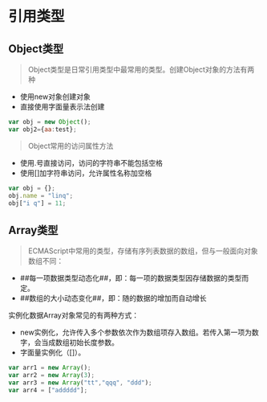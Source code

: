 # 引用类型 

## Object类型

> Object类型是日常引用类型中最常用的类型。创建Object对象的方法有两种
+ 使用new对象创建对象
+ 直接使用字面量表示法创建

```javascript
var obj = new Object();
var obj2={aa:test};
```

> Object常用的访问属性方法
+ 使用.号直接访问，访问的字符串不能包括空格
+ 使用[]加字符串访问，允许属性名称加空格


```javascript
var obj = {};
obj.name = "linq";
obj["i q"] = 11;
```

## Array类型

> ECMAScript中常用的类型，存储有序列表数据的数组，但与一般面向对象数组不同：
+ ##每一项数据类型动态化##，即：每一项的数据类型因存储数据的类型而定。
+ ##数组的大小动态变化##，即：随的数据的增加而自动增长

实例化数据Array对象常见的有两种方式：
* new实例化，允许传入多个参数依次作为数组项存入数组。若传入第一项为数字，会当成数组初始长度参数。
* 字面量实例化（[]）。

```javascript
var arr1 = new Array();
var arr2 = new Array(3);
var arr3 = new Array("tt","qqq", "ddd");
var arr4 = ["addddd"];
```








